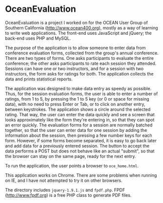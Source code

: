 OceanEvaluation
===============

OceanEvaluation is a project I worked on for the OCEAN User Group of
Southern California (http://www.ocean400.org), mostly as a way of
learning to write web applications.  The front-end uses JavaScript and
jQuery; the back-end uses PHP and MySQL.

The purpose of the application is to allow someone to enter data from
conference evaluation forms, collected from the group's annual
conference.  There are two types of forms.  One asks participants to
evaluate the entire conference; the other asks participants to rate
each session they attended.  Sessions can have one or two instructors,
and for a session with two instructors, the form asks for ratings for
both.  The application collects the data and prints statistical
reports. 

The application was designed to make data entry as speedy as possible.
Thus, for the session evaluation forms, the user is able to enter a
number of ratings, from 1 to 5, by pressing the 1 to 5 key (or 0 or
space for missing data), with no need to press Enter or Tab, or to
click on another entry, between keystrokes.  The application shows a
circle around the selected rating.  That way, the user can enter the
data quickly and see a screen that looks approximately like the form
they're entering in, so that they can spot an error quickly.  The
evaluation forms for a session are normally batched together, so that
the user can enter data for one session by adding the information
about the session, then pressing a few number keys for each form.
However, if some forms become separated, it is easy to go back later
and add data for a previously entered session.  The button to accept
the data performs a POST but does not behave like an actual "submit",
so that the browser can stay on the same page, ready for the next
entry. 

To run the application, the user points a browser to `oce_home.html`.

This application works on Chrome.  There are some problems when
running on IE, and I have not attempted to try it on other browsers. 

The directory includes `jquery-1.9.1.js` and `fpdf.php`.  FPDF
(http://www.fpdf.org) is a free PHP class to generate PDF files.

